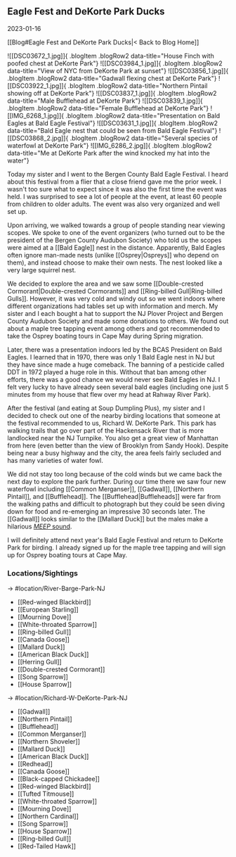
## Eagle Fest and DeKorte Park Ducks
2023-01-16

[[Blog#Eagle Fest and DeKorte Park Ducks|< Back to Blog Home]]

![[DSC03672_1.jpg]]{ .blogItem .blogRow2 data-title="House Finch with poofed chest at DeKorte Park"}
![[DSC03984_1.jpg]]{ .blogItem .blogRow2 data-title="View of NYC from DeKorte Park at sunset"}
![[DSC03856_1.jpg]]{ .blogItem .blogRow2 data-title="Gadwall flexing chest at DeKorte Park"}
![[DSC03922_1.jpg]]{ .blogItem .blogRow2 data-title="Northern Pintail showing off at DeKorte Park"}
![[DSC03837_1.jpg]]{ .blogItem .blogRow2 data-title="Male Bufflehead at DeKorte Park"}
![[DSC03839_1.jpg]]{ .blogItem .blogRow2 data-title="Female Bufflehead at DeKorte Park"}
![[IMG_6268_1.jpg]]{ .blogItem .blogRow2 data-title="Presentation on Bald Eagles at Bald Eagle Festival"}
![[DSC03631_1.jpg]]{ .blogItem .blogRow2 data-title="Bald Eagle nest that could be seen from Bald Eagle Festival"}
![[DSC03868_2.jpg]]{ .blogItem .blogRow2 data-title="Several species of waterfowl at DeKorte Park"}
![[IMG_6286_2.jpg]]{ .blogItem .blogRow2 data-title="Me at DeKorte Park after the wind knocked my hat into the water"}

Today my sister and I went to the Bergen County Bald Eagle Festival. I heard about this festival from a flier that a close friend gave me the prior week. I wasn't too sure what to expect since it was also the first time the event was held. I was surprised to see a lot of people at the event, at least 60 people from children to older adults. The event was also very organized and well set up.

Upon arriving, we walked towards a group of people standing near viewing scopes. We spoke to one of the event organizers (who turned out to be the president of the Bergen County Audubon Society) who told us the scopes were aimed at a [[Bald Eagle]] nest in the distance. Apparently, Bald Eagles often ignore man-made nests (unlike [[Osprey|Ospreys]] who depend on them), and instead choose to make their own nests. The nest looked like a very large squirrel nest.

We decided to explore the area and we saw some [[Double-crested Cormorant|Double-crested Cormorants]] and [[Ring-billed Gull|Ring-billed Gulls]]. However, it was very cold and windy out so we went indoors where different organizations had tables set up with information and merch. My sister and I each bought a hat to support the NJ Plover Project and Bergen County Audubon Society and made some donations to others. We found out about a maple tree tapping event among others and got recommended to take the Osprey boating tours in Cape May during Spring migration.

Later, there was a presentation indoors led by the BCAS President on Bald Eagles. I learned that in 1970, there was only 1 Bald Eagle nest in NJ but they have since made a huge comeback. The banning of a pesticide called DDT in 1972 played a huge role in this. Without that ban among other efforts, there was a good chance we would never see Bald Eagles in NJ. I felt very lucky to have already seen several bald eagles (including one just 5 minutes from my house that flew over my head at Rahway River Park).

After the festival (and eating at Soup Dumpling Plus), my sister and I decided to check out one of the nearby birding locations that someone at the festival recommended to us, Richard W. DeKorte Park. This park has walking trails that go over part of the Hackensack River that is more landlocked near the NJ Turnpike. You also get a great view of Manhattan from here (even better than the view of Brooklyn from Sandy Hook). Despite being near a busy highway and the city, the area feels fairly secluded and has many varieties of water fowl.

We did not stay too long because of the cold winds but we came back the next day to explore the park further. During our time there we saw four new waterfowl including [[Common Merganser]], [[Gadwall]], [[Northern Pintail]], and [[Bufflehead]]. The [[Bufflehead|Buffleheads]] were far from the walking paths and difficult to photograph but they could be seen diving down for food and re-emerging an impressive 30 seconds later. The [[Gadwall]] looks similar to the [[Mallard Duck]] but the males make a hilarious [*MEEP* sound](https://www.youtube.com/watch?v=BaSk24DhUjc).

I will definitely attend next year's Bald Eagle Festival and return to DeKorte Park for birding. I already signed up for the maple tree tapping and will sign up for Osprey boating tours at Cape May. 


### Locations/Sightings

-> #location/River-Barge-Park-NJ

- [[Red-winged Blackbird]]
- [[European Starling]]
- [[Mourning Dove]]
- [[White-throated Sparrow]]
- [[Ring-billed Gull]]
- [[Canada Goose]]
- [[Mallard Duck]]
- [[American Black Duck]]
- [[Herring Gull]]
- [[Double-crested Cormorant]]
- [[Song Sparrow]]
- [[House Sparrow]]

-> #location/Richard-W-DeKorte-Park-NJ

- [[Gadwall]]
- [[Northern Pintail]]
- [[Bufflehead]]
- [[Common Merganser]]
- [[Northern Shoveler]]
- [[Mallard Duck]]
- [[American Black Duck]]
- [[Redhead]]
- [[Canada Goose]]
- [[Black-capped Chickadee]]
- [[Red-winged Blackbird]]
- [[Tufted Titmouse]]
- [[White-throated Sparrow]]
- [[Mourning Dove]]
- [[Northern Cardinal]]
- [[Song Sparrow]]
- [[House Sparrow]]
- [[Ring-billed Gull]]
- [[Red-Tailed Hawk]]